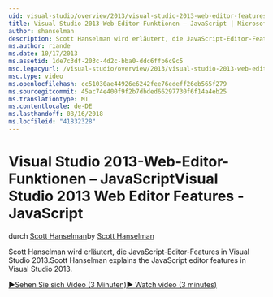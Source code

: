 ```yaml
---
uid: visual-studio/overview/2013/visual-studio-2013-web-editor-features-javascript
title: Visual Studio 2013-Web-Editor-Funktionen – JavaScript | Microsoft-Dokumentation
author: shanselman
description: Scott Hanselman wird erläutert, die JavaScript-Editor-Features in Visual Studio 2013.
ms.author: riande
ms.date: 10/17/2013
ms.assetid: 1de7c3df-203c-4d2c-bba0-ddc6ffb6c9c5
msc.legacyurl: /visual-studio/overview/2013/visual-studio-2013-web-editor-features-javascript
msc.type: video
ms.openlocfilehash: cc51030ae44926e6242fee76edeff26eb565f279
ms.sourcegitcommit: 45ac74e400f9f2b7dbded66297730f6f14a4eb25
ms.translationtype: MT
ms.contentlocale: de-DE
ms.lasthandoff: 08/16/2018
ms.locfileid: "41832328"
---
```

<a name="visual-studio-2013-web-editor-features---javascript"></a><span data-ttu-id="242d5-103">Visual Studio 2013-Web-Editor-Funktionen – JavaScript</span><span class="sxs-lookup"><span data-stu-id="242d5-103">Visual Studio 2013 Web Editor Features - JavaScript</span></span>
====================
<span data-ttu-id="242d5-104">durch [Scott Hanselman](https://github.com/shanselman)</span><span class="sxs-lookup"><span data-stu-id="242d5-104">by [Scott Hanselman](https://github.com/shanselman)</span></span>

<span data-ttu-id="242d5-105">Scott Hanselman wird erläutert, die JavaScript-Editor-Features in Visual Studio 2013.</span><span class="sxs-lookup"><span data-stu-id="242d5-105">Scott Hanselman explains the JavaScript editor features in Visual Studio 2013.</span></span>

[<span data-ttu-id="242d5-106">&#9654;Sehen Sie sich Video (3 Minuten)</span><span class="sxs-lookup"><span data-stu-id="242d5-106">&#9654; Watch video (3 minutes)</span></span>](https://channel9.msdn.com/Blogs/ASP-NET-Site-Videos/visual-studio-2013-web-editor-features-javascript)
